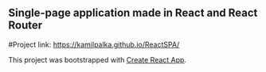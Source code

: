 ## Single-page application made in React and React Router

#Project link: https://kamilpalka.github.io/ReactSPA/



This project was bootstrapped with [Create React App](https://github.com/facebook/create-react-app).

